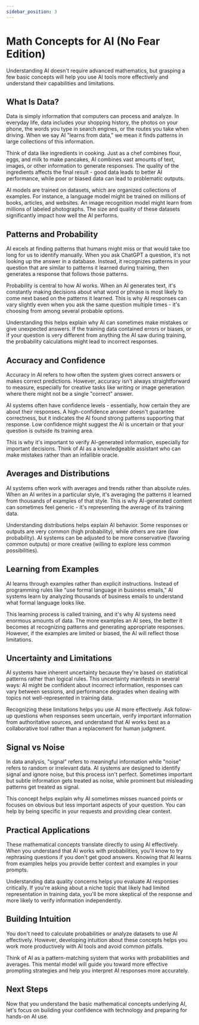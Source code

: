 ```yaml
---
sidebar_position: 3
---
```


# Math Concepts for AI (No Fear Edition)

Understanding AI doesn't require advanced mathematics, but grasping a few basic concepts will help you use AI tools more effectively and understand their capabilities and limitations.

## What Is Data?

Data is simply information that computers can process and analyze. In everyday life, data includes your shopping history, the photos on your phone, the words you type in search engines, or the routes you take when driving. When we say AI "learns from data," we mean it finds patterns in large collections of this information.

Think of data like ingredients in cooking. Just as a chef combines flour, eggs, and milk to make pancakes, AI combines vast amounts of text, images, or other information to generate responses. The quality of the ingredients affects the final result - good data leads to better AI performance, while poor or biased data can lead to problematic outputs.

AI models are trained on datasets, which are organized collections of examples. For instance, a language model might be trained on millions of books, articles, and websites. An image recognition model might learn from millions of labeled photographs. The size and quality of these datasets significantly impact how well the AI performs.

## Patterns and Probability

AI excels at finding patterns that humans might miss or that would take too long for us to identify manually. When you ask ChatGPT a question, it's not looking up the answer in a database. Instead, it recognizes patterns in your question that are similar to patterns it learned during training, then generates a response that follows those patterns.

Probability is central to how AI works. When an AI generates text, it's constantly making decisions about what word or phrase is most likely to come next based on the patterns it learned. This is why AI responses can vary slightly even when you ask the same question multiple times - it's choosing from among several probable options.

Understanding this helps explain why AI can sometimes make mistakes or give unexpected answers. If the training data contained errors or biases, or if your question is very different from anything the AI saw during training, the probability calculations might lead to incorrect responses.

## Accuracy and Confidence

Accuracy in AI refers to how often the system gives correct answers or makes correct predictions. However, accuracy isn't always straightforward to measure, especially for creative tasks like writing or image generation where there might not be a single "correct" answer.

AI systems often have confidence levels - essentially, how certain they are about their responses. A high-confidence answer doesn't guarantee correctness, but it indicates the AI found strong patterns supporting that response. Low confidence might suggest the AI is uncertain or that your question is outside its training area.

This is why it's important to verify AI-generated information, especially for important decisions. Think of AI as a knowledgeable assistant who can make mistakes rather than an infallible oracle.

## Averages and Distributions

AI systems often work with averages and trends rather than absolute rules. When an AI writes in a particular style, it's averaging the patterns it learned from thousands of examples of that style. This is why AI-generated content can sometimes feel generic - it's representing the average of its training data.

Understanding distributions helps explain AI behavior. Some responses or outputs are very common (high probability), while others are rare (low probability). AI systems can be adjusted to be more conservative (favoring common outputs) or more creative (willing to explore less common possibilities).

## Learning from Examples

AI learns through examples rather than explicit instructions. Instead of programming rules like "use formal language in business emails," AI systems learn by analyzing thousands of business emails to understand what formal language looks like.

This learning process is called training, and it's why AI systems need enormous amounts of data. The more examples an AI sees, the better it becomes at recognizing patterns and generating appropriate responses. However, if the examples are limited or biased, the AI will reflect those limitations.

## Uncertainty and Limitations

AI systems have inherent uncertainty because they're based on statistical patterns rather than logical rules. This uncertainty manifests in several ways: AI might be confident about incorrect information, responses can vary between sessions, and performance degrades when dealing with topics not well-represented in training data.

Recognizing these limitations helps you use AI more effectively. Ask follow-up questions when responses seem uncertain, verify important information from authoritative sources, and understand that AI works best as a collaborative tool rather than a replacement for human judgment.

## Signal vs Noise

In data analysis, "signal" refers to meaningful information while "noise" refers to random or irrelevant data. AI systems are designed to identify signal and ignore noise, but this process isn't perfect. Sometimes important but subtle information gets treated as noise, while prominent but misleading patterns get treated as signal.

This concept helps explain why AI sometimes misses nuanced points or focuses on obvious but less important aspects of your question. You can help by being specific in your requests and providing clear context.

## Practical Applications

These mathematical concepts translate directly to using AI effectively. When you understand that AI works with probabilities, you'll know to try rephrasing questions if you don't get good answers. Knowing that AI learns from examples helps you provide better context and examples in your prompts.

Understanding data quality concerns helps you evaluate AI responses critically. If you're asking about a niche topic that likely had limited representation in training data, you'll be more skeptical of the response and more likely to verify information independently.

## Building Intuition

You don't need to calculate probabilities or analyze datasets to use AI effectively. However, developing intuition about these concepts helps you work more productively with AI tools and avoid common pitfalls.

Think of AI as a pattern-matching system that works with probabilities and averages. This mental model will guide you toward more effective prompting strategies and help you interpret AI responses more accurately.

## Next Steps

Now that you understand the basic mathematical concepts underlying AI, let's focus on building your confidence with technology and preparing for hands-on AI use.